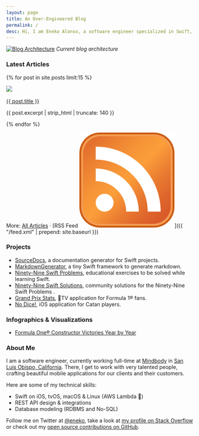 ```yaml
---
layout: page
title: An Over-Engineered Blog
permalink: /
desc: Hi, I am Eneko Alonso, a software engineer specialized in Swift, with many years of experience developing apps for iOS and tvOS. I live in San Luis Obispo, California.
---
```


[![Blog Architecture](https://user-images.githubusercontent.com/32922/103234437-88d7db80-48f4-11eb-8902-927f015028e5.png)](https://user-images.githubusercontent.com/32922/103234437-88d7db80-48f4-11eb-8902-927f015028e5.png)
<em>Current blog architecture</em>

### Latest Articles

<div class="article-list">
{% for post in site.posts limit:15 %}
  <div class="article-list-item">
    <p class="preview"><a href="{{ post.url | prepend: site.baseurl }}"><img src="{{post.image}}" /></a></p>
    <p class="title"><a href="{{ post.url | prepend: site.baseurl }}">{{ post.title }}</a></p>
    <p class="excerpt">{{ post.excerpt | strip_html | truncate: 140 }}</p>
  </div>
{% endfor %}
</div>

More: [All Articles](/articles) · [RSS Feed <img class="feed-icon" src="/media/feed-icon.svg">]({{ "/feed.xml" | prepend: site.baseurl }})


### Projects

- [SourceDocs](https://github.com/eneko/SourceDocs), a documentation generator for Swift projects.
- [MarkdownGenerator](https://github.com/eneko/MarkdownGenerator), a tiny Swift framework to generate markdown.
- [Ninety-Nine Swift Problems](/projects/99-swift-problems), educational exercises to be solved while learning Swift.
- [Ninety-Nine Swift Solutions](https://github.com/eneko/Ninety-Nine-Swift-Solutions), community solutions for the Ninety-Nine Swift Problems .
- [Grand Prix Stats](/projects/grand-prix-stats), TV application for Formula 1® fans.
- [No Dice!](https://itunes.apple.com/us/app/no-dice/id1448825450?ls=1&mt=8), iOS application for Catan players.

### Infographics & Visualizations

- [Formula One® Constructor Victories Year by Year]( /infographics/f1/constructor-wins-by-year)

### About Me

I am a software engineer, currently working full-time
at [Mindbody](https://mindbody.io) in [San Luis Obispo, California](http://visitslo.com).
There, I get to work with very talented people, crafting beautiful mobile
applications for our clients and their customers.

Here are some of my technical skills:

- Swift on iOS, tvOS, macOS & Linux (AWS Lambda 🎉)
- REST API design & integrations
- Database modeling (RDBMS and No-SQL)


Follow me on Twitter at [@eneko](https://twitter.com/eneko), take a look at
[my profile on Stack Overflow](https://stackoverflow.com/users/422288/eneko-alonso)
or check out my [open source contributions on GitHub](https://github.com/eneko).
